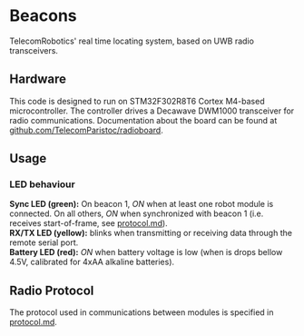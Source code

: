 # Beacons
TelecomRobotics' real time locating system, based on UWB radio transceivers.

## Hardware
This code is designed to run on STM32F302R8T6 Cortex M4-based microcontroller.
The controller drives a Decawave DWM1000 transceiver for radio communications.
Documentation about the board can be found at
[github.com/TelecomParistoc/radioboard](https://github.com/TelecomParistoc/radioboard).

## Usage

### LED behaviour

**Sync LED (green):** On beacon 1, *ON* when at least one robot module is connected. On all others, *ON* when synchronized with beacon 1 (i.e. receives start-of-frame, see [protocol.md](https://github.com/TelecomParistoc/Beacons/blob/master/protocol.md)).  
**RX/TX LED (yellow):** blinks when transmitting or receiving data through the remote serial port.  
**Battery LED (red):** *ON* when battery voltage is low (when is drops bellow 4.5V, calibrated for 4xAA alkaline batteries).

## Radio Protocol
The protocol used in communications between modules is specified in [protocol.md](https://github.com/TelecomParistoc/Beacons/blob/master/protocol.md).
